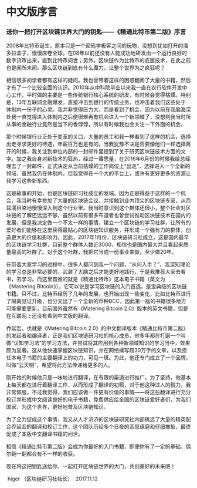 # 中文版序言

### 送你一把打开区块链世界大门的钥匙——《精通比特币第二版》序言

2008年比特币诞生，原本只是一个密码学极客之间的玩物，没想到犹如打开的潘多拉盒子，慢慢席卷全球。在08年以前还没有人能成功地研发出一个运行良好的数字货币出来，直到比特币问世；另外，区块链作为比特币的底层技术，在此之前也是闻所未闻。那么区块链到底有什么魔力，让整个世界为之疯狂呢？

相信很多初学者都有这样的疑问。我也曾带着这样的困惑翻阅了大量的书籍，然后才有了一个比较全面的认识。2010年从中科院毕业以来我一直在农行软件开发中心工作，平时做的主要是一些传统银行核心系统的研发，有时候会觉得枯燥。特别是，13年互联网金融爆发，直接冲击到银行的传统业务，也冲击着我们这些处于体制内一份子的心灵。我并非觉得压力大，而是看到了机会，因为以前在我脑海深处我一直觉得进入体制内之后便很难再有机会进入一个新领域了，没想到我当时所从事的金融行业竟然是当下的香饽饽，所以有时候我也会关注一下外面的机会。

那个时候银行业正处于变革的关口，大量的员工和我一样看到了这样的机会，选择出走寻求更好的待遇，年薪百万也是有的。当我犹豫不决是否要像他们一样选择离开的时候，我关注到单位内部的一封邮件里提到了关于研究区块链技术方面的文字。加之我自身对新技术的狂热，经过一番思量，在2016年6月份的时候我给总经理去了一封邮件，正式决定从当前枯燥的工作岗位上“出走”，选择进入一个全新的领域，虽然我仍在体制内，但我觉得在一个大的平台上，或许有更好更多的资源让我学习这些新东西。

这是故事的开始，也是区块链研习社成立的发端。因为正是得益于这样的一个机会，我当时有幸参加了大量的区块链会议，并接触到业内顶尖的区块链专家，从而耳濡目染地慢慢深入到这个行业里。我当时意识到这个群体还很小，整个社会对区块链的了解还远远不够，虽然以前有很多布道者也曾尝试推动区块链技术在国内的发展，但是我决定做一个不太一样的事情，建立一个区块链的学习社群，让所有的爱好者们能够在这里获得最贴心的区块链知识服务，并形成一个强有力的群体，创造更大的价值和影响力。因此，2017年1月份，区块链研习社成立，这是国内最早的区块链学习社群，目前整个群体人数近3000，相信也是国内最大并且看起来质量最高的社群了。对于这个社群，我把它当成一份事业来做，至少做20年。

在带着大家学习的过程中，很多人都问到我一个问题，“从何入手？”，我深知理论的学习总是非常必要的，武装了大脑之后才能更好地践行，于是我推荐大家去看书，去学习。而这里首推的就是《精通比特币》这本电子书籍（英文为《Mastering Bitcoin》），它可以说是学习区块链的入门首选，是宝典级的区块链书籍。只不过，比特币经历了几年的发展，也开始出现一些变化，比如比特币进行了隔离见证升级，也分叉出了一个全新的币种BCC，因此第一版的书籍很多地方可能需要更新，目前国外虽然有《Matering Bitcoin 2.0》版本的英文书籍，但是在互联网上还没有看到中文版的翻译。

乔延宏，也就是《Matering Bitcoin 2.0》的中文翻译版本《精通比特币第二版》的发起者和编译者，正是我们区块链研习社的核心成员，他多年都在打磨一个叫做“认知学习法”的学习方法，并尝试将其应用到各种新领域知识的学习当中，效果颇为显著。这从他快速掌握区块链知识，并在网络撰写超30万字的文章，以及担任本电子书籍的主要翻译上的功力，可见一斑。为此，他还专门成立了一个品牌，叫做“云天明”，希望将此方法传递给更多的人。

刚开始的时候他只是一味地进行翻译，在有限的渠道进行推广，为了坚持，他基本上每天都在进行着翻译工作，从而形成了翻译的初稿，对于他这种过人的毅力，我非常佩服。不过我觉得，我们应该做一件更有价值的事情——将这些翻译进行充分校订并形成中文阅读良好的电子书籍，免费供应给全国的区块链爱好者们，为我们国家，为这个世界，更好地普及区块链知识。

为了全力促成这个事情，我又从人才济济的区块链研究社内部挑选了大量的精英配合乔延宏的翻译和校订工作，这个团队历经多个日夜的苦思琢磨和仔细推敲，最终促成了本版中文翻译书籍的问世。

相信《精通比特币第二版》会成为你最好的入门书籍，即便你有了一定的基础，偶尔翻一翻都会有不一样的收获。

现在将这把钥匙送给你，一起打开区块链世界的大门，共创美好的未来吧！



​                                                                                                    higer （区块链研习社社长）
​                                                                                                                                                                                                                                                         2017.11.12
